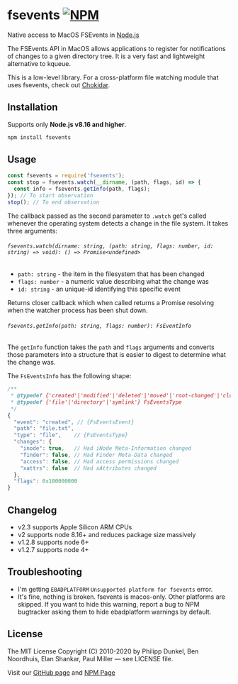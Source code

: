 # fsevents [![NPM](https://nodei.co/npm/fsevents.png)](https://nodei.co/npm/fsevents/)

Native access to MacOS FSEvents in [Node.js](https://nodejs.org/)

The FSEvents API in MacOS allows applications to register for notifications of
changes to a given directory tree. It is a very fast and lightweight alternative
to kqueue.

This is a low-level library. For a cross-platform file watching module that
uses fsevents, check out [Chokidar](https://github.com/paulmillr/chokidar).

## Installation

Supports only **Node.js v8.16 and higher**.

```sh
npm install fsevents
```

## Usage

```js
const fsevents = require('fsevents');
const stop = fsevents.watch(__dirname, (path, flags, id) => {
  const info = fsevents.getInfo(path, flags);
}); // To start observation
stop(); // To end observation
```

The callback passed as the second parameter to `.watch` get's called whenever the operating system detects a
change in the file system. It takes three arguments:

###### `fsevents.watch(dirname: string, (path: string, flags: number, id: string) => void): () => Promise<undefined>`

 * `path: string` - the item in the filesystem that has been changed
 * `flags: number` - a numeric value describing what the change was
 * `id: string` - an unique-id identifying this specific event

 Returns closer callback which when called returns a Promise resolving when the watcher process has been shut down.

###### `fsevents.getInfo(path: string, flags: number): FsEventInfo`

The `getInfo` function takes the `path` and `flags` arguments and converts those parameters into a structure
that is easier to digest to determine what the change was.

The `FsEventsInfo` has the following shape:

```js
/**
 * @typedef {'created'|'modified'|'deleted'|'moved'|'root-changed'|'cloned'|'unknown'} FsEventsEvent
 * @typedef {'file'|'directory'|'symlink'} FsEventsType
 */
{
  "event": "created", // {FsEventsEvent}
  "path": "file.txt",
  "type": "file",    // {FsEventsType}
  "changes": {
    "inode": true,   // Had iNode Meta-Information changed
    "finder": false, // Had Finder Meta-Data changed
    "access": false, // Had access permissions changed
    "xattrs": false  // Had xAttributes changed
  },
  "flags": 0x100000000
}
```

## Changelog

- v2.3 supports Apple Silicon ARM CPUs
- v2 supports node 8.16+ and reduces package size massively
- v1.2.8 supports node 6+
- v1.2.7 supports node 4+

## Troubleshooting

- I'm getting `EBADPLATFORM` `Unsupported platform for fsevents` error.
- It's fine, nothing is broken. fsevents is macos-only. Other platforms are skipped. If you want to hide this warning, report a bug to NPM bugtracker asking them to hide ebadplatform warnings by default.

## License

The MIT License Copyright (C) 2010-2020 by Philipp Dunkel, Ben Noordhuis, Elan Shankar, Paul Miller — see LICENSE file.

Visit our [GitHub page](https://github.com/fsevents/fsevents) and [NPM Page](https://npmjs.org/package/fsevents)

